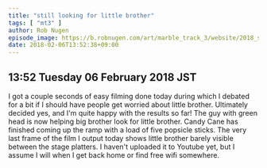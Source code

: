 ```yaml
---
title: "still looking for little brother"
tags: [ "mt3" ]
author: Rob Nugen
episode_image: https://b.robnugen.com/art/marble_track_3/website/2018_sep_02_mt3_placeholder.png
date: 2018-02-06T13:52:38+09:00
---
```


## 13:52 Tuesday 06 February 2018 JST

I got a couple seconds of easy filming done today during which I
debated for a bit if I should have people get worried about little
brother.  Ultimately decided yes, and I'm quite happy with the results
so far!  The guy with green head is now helping big brother look for
little brother.  Candy Cane has finished coming up the ramp with a
load of five popsicle sticks.  The very last frame of the film I
output today shows little brother barely visible between the stage
platters.  I haven't uploaded it to Youtube yet, but I assume I will
when I get back home or find free wifi somewhere.
